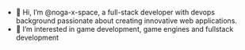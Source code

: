 - 👋 Hi, I’m @noga-x-space, a full-stack developer with devops background passionate about creating innovative web applications.
- 👀 I’m interested in game development, game engines and fullstack development


<!---
noga-x-space/noga-x-space is a ✨ special ✨ repository because its `README.md` (this file) appears on your GitHub profile.
You can click the Preview link to take a look at your changes.
- 💞️ I’m looking to collaborate on ...
- 📫 How to reach me ...
- 😄 Pronouns: ...
- ⚡ Fun fact: ...
--->
